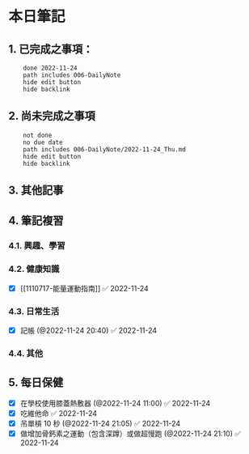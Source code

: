 # 本日筆記



## 1. 已完成之事項：
```tasks
	done 2022-11-24
	path includes 006-DailyNote
	hide edit button 
	hide backlink
```

## 2. 尚未完成之事項
```tasks
	not done
	no due date
	path includes 006-DailyNote/2022-11-24_Thu.md
	hide edit button 
	hide backlink
```

## 3. 其他記事

## 4. 筆記複習
### 4.1. 興趣、學習

### 4.2. 健康知識
- [x] [[1110717-能量運動指南]] ✅ 2022-11-24

### 4.3. 日常生活
- [x] 記帳 (@2022-11-24 20:40) ✅ 2022-11-24

### 4.4. 其他

## 5. 每日保健
- [x] 在學校使用膝蓋熱敷器 (@2022-11-24 11:00) ✅ 2022-11-24
- [x] 吃維他命 ✅ 2022-11-24
- [x] 吊單槓 10 秒 (@2022-11-24 21:05) ✅ 2022-11-24
- [x] 做增加骨鈣素之運動（包含深蹲）或做超慢跑 (@2022-11-24 21:10) ✅ 2022-11-24